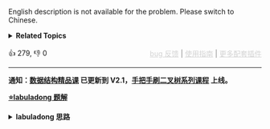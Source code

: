 <p>English description is not available for the problem. Please switch to Chinese.</p>

<details><summary><strong>Related Topics</strong></summary>双指针 | 字符串</details><br>

<div>👍 279, 👎 0<span style='float: right;'><span style='color: gray;'><a href='https://github.com/labuladong/fucking-algorithm/discussions/939' target='_blank' style='color: lightgray;text-decoration: underline;'>bug 反馈</a> | <a href='https://labuladong.gitee.io/article/fname.html?fname=jb插件简介' target='_blank' style='color: lightgray;text-decoration: underline;'>使用指南</a> | <a href='https://labuladong.github.io/algo/images/others/%E5%85%A8%E5%AE%B6%E6%A1%B6.jpg' target='_blank' style='color: lightgray;text-decoration: underline;'>更多配套插件</a></span></span></div>

<div id="labuladong"><hr>

**通知：[数据结构精品课](https://aep.h5.xeknow.com/s/1XJHEO) 已更新到 V2.1，[手把手刷二叉树系列课程](https://aep.xet.tech/s/3YGcq3) 上线。**



<p><strong><a href="https://labuladong.github.io/article/slug.html?slug=fan-zhuan-dan-ci-shun-xu-lcof" target="_blank">⭐️labuladong 题解</a></strong></p>
<details><summary><strong>labuladong 思路</strong></summary>

## 基本思路

这道题和 [151. 颠倒字符串中的单词](/problems/reverse-words-in-a-string) 相同。

常规方法是用类似 `split` 再 `reverse` 最后 `join` 的方法得到结果，但更巧妙的方法是我在 [二维数组的花式遍历](https://labuladong.github.io/article/fname.html?fname=花式遍历) 中讲到的：**先把整个字符串进行翻转，再把每个单词中的字母翻转**。

比如说，给你输入这样一个字符串：

```shell
s = "hello world labuladong"
```

那么我们先将整个字符串 `s` 反转：

```shell
s = "gnodalubal dlrow olleh"
```

**然后将每个单词分别反转**：

```shell
s = "labuladong world hello"
```

这样，就实现了原地反转所有单词顺序的目的。

整体的思路应该不难，就是细节比较恶心，直接看我写的代码吧。

**详细题解：[二维数组的花式遍历技巧](https://labuladong.github.io/article/fname.html?fname=花式遍历)**

**标签：字符串，[数组双指针](https://mp.weixin.qq.com/mp/appmsgalbum?__biz=MzAxODQxMDM0Mw==&action=getalbum&album_id=2120601117519675393)**

## 解法代码

提示：🟢 标记的是我写的解法代码，🤖 标记的是 chatGPT 翻译的多语言解法代码。如有错误，可以 [点这里](https://github.com/labuladong/fucking-algorithm/issues/1113) 反馈和修正。

<div class="tab-panel"><div class="tab-nav">
<button data-tab-item="cpp" class="tab-nav-button btn " data-tab-group="default" onclick="switchTab(this)">cpp🤖</button>

<button data-tab-item="python" class="tab-nav-button btn " data-tab-group="default" onclick="switchTab(this)">python🤖</button>

<button data-tab-item="java" class="tab-nav-button btn active" data-tab-group="default" onclick="switchTab(this)">java🟢</button>

<button data-tab-item="go" class="tab-nav-button btn " data-tab-group="default" onclick="switchTab(this)">go🤖</button>

<button data-tab-item="javascript" class="tab-nav-button btn " data-tab-group="default" onclick="switchTab(this)">javascript🤖</button>
</div><div class="tab-content">
<div data-tab-item="cpp" class="tab-item " data-tab-group="default"><div class="highlight">

```cpp
// 注意：cpp 代码由 chatGPT🤖 根据我的 java 代码翻译，旨在帮助不同背景的读者理解算法逻辑。
// 本代码已经通过力扣的测试用例，应该可直接成功提交。

class Solution {
public:
    string reverseWords(string s) {
        // 先清洗一下数据，把多于的空格都删掉
        string sb;
        for (int i = 0; i < s.length(); i++) {
            char c = s[i];
            if (c != ' ') {
                // 单词中的字母/数字
                sb += c;
            } else if (!sb.empty() && sb[sb.length() - 1] != ' ') {
                // 单词之间保留一个空格
                sb += ' ';
            }
        }
        if (sb.empty()) {
            return "";
        }
        // 末尾如果有空格，清除之
        if (sb[sb.length() - 1] == ' ') {
            sb.erase(sb.length() - 1, 1);
        }

        // 清洗之后的字符串
        char* chars = new char[sb.length() + 1];
        strcpy(chars, sb.c_str());
        int n = strlen(chars);
        // 进行单词的翻转，先整体翻转
        reverse(chars, 0, n - 1);
        // 再把每个单词翻转
        for (int i = 0; i < n; ) {
            for (int j = i; j < n; j++) {
                if (j + 1 == n || chars[j + 1] == ' ') {
                    // chars[i..j] 是一个单词，翻转之
                    reverse(chars, i, j);
                    // 把 i 置为下一个单词的首字母
                    i = j + 2;
                    break;
                }
            }
        }
        // 最后得到题目想要的结果
        string res(chars);
        delete[] chars;
        return res;
    }

    // 翻转 arr[i..j]
    void reverse(char* arr, int i, int j) {
        while (i < j) {
            char temp = arr[i];
            arr[i] = arr[j];
            arr[j] = temp;
            i++;
            j--;
        }
    }
};
```

</div></div>

<div data-tab-item="python" class="tab-item " data-tab-group="default"><div class="highlight">

```python
# 注意：python 代码由 chatGPT🤖 根据我的 java 代码翻译，旨在帮助不同背景的读者理解算法逻辑。
# 本代码已经通过力扣的测试用例，应该可直接成功提交。

class Solution:
    def reverseWords(self, s: str) -> str:
        # 先清洗一下数据，把多于的空格都删掉
        sb = []
        for c in s:
            if c != ' ':
                # 单词中的字母/数字
                sb.append(c)
            elif sb and sb[-1] != ' ':
                # 单词之间保留一个空格
                sb.append(' ')
        if not sb:
            return ""
        # 末尾如果有空格，清除之
        if sb[-1] == ' ':
            sb.pop()

        # 清洗之后的字符串
        chars = ''.join(sb)
        chars = list(chars)
        n = len(chars)
        # 进行单词的翻转，先整体翻转
        self.reverse(chars, 0, n - 1)
        # 再把每个单词翻转
        i = 0
        while i < n:
            j = i
            while j < n:
                if j + 1 == n or chars[j + 1] == ' ':
                    # chars[i..j] 是一个单词，翻转之
                    self.reverse(chars, i, j)
                    # 把 i 置为下一个单词的首字母
                    i = j + 2
                    break
                j += 1
        # 最后得到题目想要的结果
        return ''.join(chars)

    # 翻转 arr[i..j]
    def reverse(self, arr, i, j):
        while i < j:
            arr[i], arr[j] = arr[j], arr[i]
            i += 1
            j -= 1
```

</div></div>

<div data-tab-item="java" class="tab-item active" data-tab-group="default"><div class="highlight">

```java
class Solution {
    public String reverseWords(String s) {
        StringBuilder sb = new StringBuilder();
        // 先清洗一下数据，把多于的空格都删掉
        for (int i = 0; i < s.length(); i++) {
            char c = s.charAt(i);
            if (c != ' ') {
                // 单词中的字母/数字
                sb.append(c);
            } else if (!sb.isEmpty() && sb.charAt(sb.length() - 1) != ' ') {
                // 单词之间保留一个空格
                sb.append(' ');
            }
        }
        if (sb.isEmpty()) {
            return "";
        }
        // 末尾如果有空格，清除之
        if (sb.charAt(sb.length() - 1) == ' ') {
            sb.deleteCharAt(sb.length() - 1);
        }

        // 清洗之后的字符串
        char[] chars = sb.toString().toCharArray();
        int n = chars.length;
        // 进行单词的翻转，先整体翻转
        reverse(chars, 0, n - 1);
        // 再把每个单词翻转
        for (int i = 0; i < n; ) {
            for (int j = i; j < n; j++) {
                if (j + 1 == n || chars[j + 1] == ' ') {
                    // chars[i..j] 是一个单词，翻转之
                    reverse(chars, i, j);
                    // 把 i 置为下一个单词的首字母
                    i = j + 2;
                    break;
                }
            }
        }
        // 最后得到题目想要的结果
        return new String(chars);
    }

    // 翻转 arr[i..j]
    void reverse(char[] arr, int i, int j) {
        while (i < j) {
            char temp = arr[i];
            arr[i] = arr[j];
            arr[j] = temp;
            i++;
            j--;
        }
    }
}
```

</div></div>

<div data-tab-item="go" class="tab-item " data-tab-group="default"><div class="highlight">

```go
// 注意：go 代码由 chatGPT🤖 根据我的 java 代码翻译，旨在帮助不同背景的读者理解算法逻辑。
// 本代码还未经过力扣测试，仅供参考，如有疑惑，可以参照我写的 java 代码对比查看。

func reverseWords(s string) string {
    var sb strings.Builder
    // 先清洗一下数据，把多余的空格都删掉
    for i := 0; i < len(s); i++ {
        c := s[i]
        if c != ' ' {
            // 单词中的字母/数字
            sb.WriteByte(c)
        } else if sb.Len() > 0 && sb.String()[sb.Len()-1] != ' ' {
            // 单词之间保留一个空格
            sb.WriteByte(' ')
        }
    }
    // 末尾如果有空格，清除之
    if sb.Len() > 0 && sb.String()[sb.Len()-1] == ' ' {
        sb.Truncate(sb.Len() - 1)
    }

    // 清洗之后的字符串
    chars := []byte(sb.String())
    n := len(chars)
    // 进行单词的翻转，先整体翻转
    reverse := func(arr []byte, i int, j int) {
        for i < j {
            arr[i], arr[j] = arr[j], arr[i]
            i++
            j--
        }
    }
    reverse(chars, 0, n-1)
    // 再把每个单词翻转
    for i := 0; i < n; {
        for j := i; j < n; j++ {
            if j+1 == n || chars[j+1] == ' ' {
                // chars[i..j] 是一个单词，翻转之
                reverse(chars, i, j)
                // 把 i 置为下一个单词的首字母
                i = j + 2
                break
            }
        }
    }
    // 最后得到题目想要的结果
    return string(chars)
}
```

</div></div>

<div data-tab-item="javascript" class="tab-item " data-tab-group="default"><div class="highlight">

```javascript
// 注意：javascript 代码由 chatGPT🤖 根据我的 java 代码翻译，旨在帮助不同背景的读者理解算法逻辑。
// 本代码已经通过力扣的测试用例，应该可直接成功提交。

/**
 * @param {string} s
 * @return {string}
 */
var reverseWords = function(s) {
  let sb = "";
  // 先清洗一下数据，把多于的空格都删掉
  for (let i = 0; i < s.length; i++) {
    let c = s.charAt(i);
    if (c !== ' ') {
      // 单词中的字母/数字
      sb += c;
    } else if (sb.length > 0 && sb.charAt(sb.length - 1) !== ' ') {
      // 单词之间保留一个空格
      sb += ' ';
    }
  }
  // 末尾如果有空格，清除之
  if (sb.charAt(sb.length - 1) === ' ') {
    sb = sb.slice(0, sb.length - 1);
  }

  // 清洗之后的字符串
  let chars = sb.split('');
  let n = chars.length;
  // 进行单词的翻转，先整体翻转
  reverse(chars, 0, n - 1);
  // 再把每个单词翻转
  for (let i = 0; i < n; ) {
    for (let j = i; j < n; j++) {
      if (j + 1 === n || chars[j + 1] === ' ') {
        // chars[i..j] 是一个单词，翻转之
        reverse(chars, i, j);
        // 把 i 置为下一个单词的首字母
        i = j + 2;
        break;
      }
    }
  }
  // 最后得到题目想要的结果
  return chars.join('');
};

// 翻转 arr[i..j]
function reverse(arr, i, j) {
  while (i < j) {
    let temp = arr[i];
    arr[i] = arr[j];
    arr[j] = temp;
    i++;
    j--;
  }
}
```

</div></div>
</div></div>

**类似题目**：
  - [1260. 二维网格迁移 🟢](/problems/shift-2d-grid)
  - [48. 旋转图像 🟠](/problems/rotate-image)
  - [54. 螺旋矩阵 🟠](/problems/spiral-matrix)
  - [59. 螺旋矩阵 II 🟠](/problems/spiral-matrix-ii)
  - [剑指 Offer 29. 顺时针打印矩阵 🟢](/problems/shun-shi-zhen-da-yin-ju-zhen-lcof)
  - [剑指 Offer 58 - I. 翻转单词顺序 🟢](/problems/fan-zhuan-dan-ci-shun-xu-lcof)

</details>
</div>



